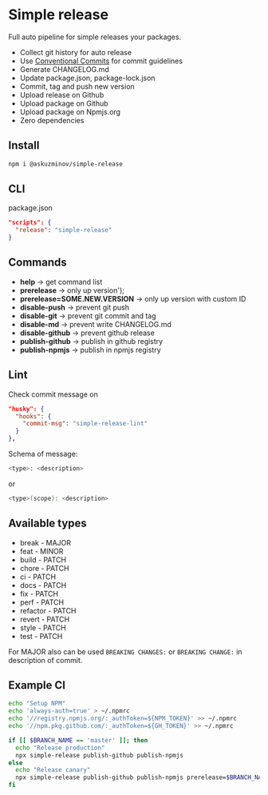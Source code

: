 # Simple release

Full auto pipeline for simple releases your packages.

- Collect git history for auto release
- Use [Conventional Commits](https://www.conventionalcommits.org/en/v1.0.0/) for commit guidelines
- Generate CHANGELOG.md
- Update package.json, package-lock.json
- Commit, tag and push new version
- Upload release on Github
- Upload package on Github
- Upload package on Npmjs.org
- Zero dependencies

## Install

```bash
npm i @askuzminov/simple-release
```

## CLI

package.json

```json
"scripts": {
  "release": "simple-release"
}
```

## Commands

- **help** -> get command list
- **prerelease** -> only up version');
- **prerelease=SOME.NEW.VERSION** -> only up version with custom ID
- **disable-push** -> prevent git push
- **disable-git** -> prevent git commit and tag
- **disable-md** -> prevent write CHANGELOG.md
- **disable-github** -> prevent github release
- **publish-github** -> publish in github registry
- **publish-npmjs** -> publish in npmjs registry

## Lint

Check commit message on

```json
"husky": {
  "hooks": {
    "commit-msg": "simple-release-lint"
  }
},
```

Schema of message:

```bash
<type>: <description>
```

or

```bash
<type>(scope): <description>
```

## Available types

- break - MAJOR
- feat - MINOR
- build - PATCH
- chore - PATCH
- ci - PATCH
- docs - PATCH
- fix - PATCH
- perf - PATCH
- refactor - PATCH
- revert - PATCH
- style - PATCH
- test - PATCH

For MAJOR also can be used `BREAKING CHANGES:` or `BREAKING CHANGE:` in description of commit.

## Example CI

```bash
echo "Setup NPM"
echo 'always-auth=true' > ~/.npmrc
echo '//registry.npmjs.org/:_authToken=${NPM_TOKEN}' >> ~/.npmrc
echo '//npm.pkg.github.com/:_authToken=${GH_TOKEN}' >> ~/.npmrc

if [[ $BRANCH_NAME == 'master' ]]; then
  echo "Release production"
  npx simple-release publish-github publish-npmjs
else
  echo "Release canary"
  npx simple-release publish-github publish-npmjs prerelease=$BRANCH_NAME.$BUILD_ID
fi
```
